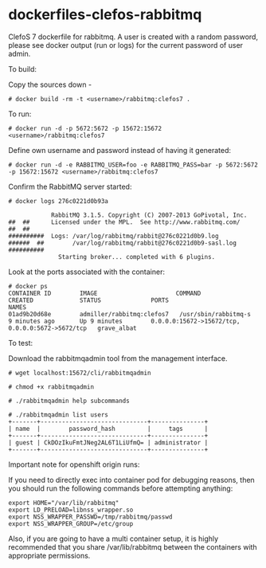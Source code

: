 dockerfiles-clefos-rabbitmq
========================

ClefoS 7 dockerfile for rabbitmq. A user is created with a random password, please see docker output (run or logs) for the current password of user admin.

To build:

Copy the sources down -

	# docker build -rm -t <username>/rabbitmq:clefos7 .

To run:

	# docker run -d -p 5672:5672 -p 15672:15672 <username>/rabbitmq:clefos7

Define own username and password instead of having it generated:

	# docker run -d -e RABBITMQ_USER=foo -e RABBITMQ_PASS=bar -p 5672:5672 -p 15672:15672 <username>/rabbitmq:clefos7

Confirm the RabbitMQ server started:

```
# docker logs 276c0221d0b93a

            RabbitMQ 3.1.5. Copyright (C) 2007-2013 GoPivotal, Inc.
##  ##      Licensed under the MPL.  See http://www.rabbitmq.com/
##  ##
##########  Logs: /var/log/rabbitmq/rabbit@276c0221d0b9.log
######  ##        /var/log/rabbitmq/rabbit@276c0221d0b9-sasl.log
##########
              Starting broker... completed with 6 plugins.
```


Look at the ports associated with the container:

```
# docker ps
CONTAINER ID        IMAGE                      COMMAND                CREATED             STATUS              PORTS                                              NAMES
01ad9b20d68e        admiller/rabbitmq:clefos7   /usr/sbin/rabbitmq-s   9 minutes ago       Up 9 minutes        0.0.0.0:15672->15672/tcp, 0.0.0.0:5672->5672/tcp   grave_albat
```


To test:

Download the rabbitmqadmin tool from the management interface.

```
# wget localhost:15672/cli/rabbitmqadmin

# chmod +x rabbitmqadmin 

# ./rabbitmqadmin help subcommands

# ./rabbitmqadmin list users
+-------+------------------------------+---------------+
| name  |        password_hash         |     tags      |
+-------+------------------------------+---------------+
| guest | CkDOzIkuFmtJNeg2AL6T1LiUfmQ= | administrator |
+-------+------------------------------+---------------+

```

Important note for openshift origin runs:

If you need to directly exec into container pod for debugging reasons, then you should run the following commands before attempting anything:

```
export HOME="/var/lib/rabbitmq"
export LD_PRELOAD=libnss_wrapper.so
export NSS_WRAPPER_PASSWD=/tmp/rabbitmq/passwd
export NSS_WRAPPER_GROUP=/etc/group
```

Also, if you are going to have a multi container setup, it is highly recommended that you share /var/lib/rabbitmq between the containers with appropriate permissions.
